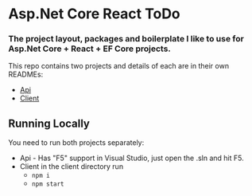 # Asp.Net Core React ToDo
### The project layout, packages and boilerplate I like to use for Asp.Net Core + React + EF Core projects.

This repo contains two projects and details of each are in their own READMEs:
- [Api](./AnrtdApi/README.md)
- [Client](./anrtd-client/README.md)

## Running Locally
You need to run both projects separately:
- Api - Has "F5" support in Visual Studio, just open the .sln and hit F5.
- Client in the client directory run
  - `npm i`
  - `npm start`